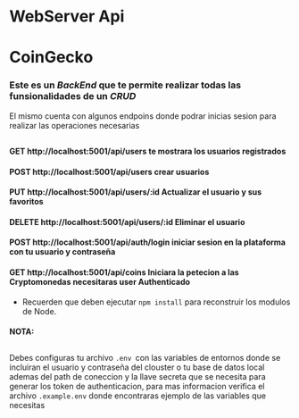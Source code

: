 # WebServer Api


# CoinGecko

### Este es un *BackEnd* que te permite realizar todas las funsionalidades de un *CRUD* 
El mismo cuenta con algunos endpoins donde podrar inicias sesion para realizar las operaciones necesarias
##
#### GET  http://localhost:5001/api/users  te mostrara los usuarios registrados
#### POST http://localhost:5001/api/users   crear usuarios 
#### PUT  http://localhost:5001/api/users/:id Actualizar el usuario y sus favoritos
#### DELETE  http://localhost:5001/api/users/:id Eliminar el usuario
#### POST http://localhost:5001/api/auth/login iniciar sesion en la plataforma con tu usuario y contraseña
#### GET  http://localhost:5001/api/coins Iniciara la petecion a las Cryptomonedas necesitaras user Authenticado

* Recuerden que deben ejecutar ```npm install``` para reconstruir los modulos de Node.

#### NOTA:
##
 Debes configuras tu archivo `.env `con las variables de entornos donde se incluiran el usuario y contraseña del clouster o tu base de datos local ademas del path de coneccion y la llave secreta que se necesita para generar los token de authenticacion, para mas informacion verifica el archivo `.example.env` donde encontraras ejemplo de las variables que necesitas